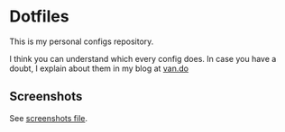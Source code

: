 # Dotfiles

This is my personal configs repository.

I think you can understand which every config does. In case you have a
doubt, I explain about them in my blog at [van.do](http://van.do)

## Screenshots

See [screenshots file](screenshots/README.md).
